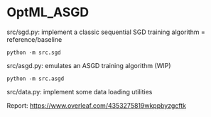 # OptML_ASGD

src/sgd.py: implement a classic sequential SGD training algorithm = reference/baseline

    python -m src.sgd

src/asgd.py: emulates an ASGD training algorithm (WIP)

    python -m src.asgd

src/data.py: implement some data loading utilities

Report: <https://www.overleaf.com/4353275819wkppbyzgcftk>
